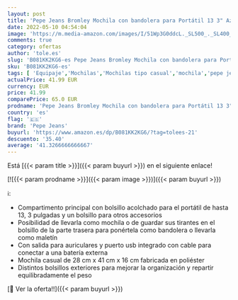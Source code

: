 ```yaml
---
layout: post
title: 'Pepe Jeans Bromley Mochila con bandolera para Portátil 13 3" Azul 28x41x16 cms Poliéster 1.84L'
date: 2022-05-10 04:54:04
image: 'https://m.media-amazon.com/images/I/51Wp3G0ddcL._SL500_._SL400_.jpg'
comments: true
category: ofertas
author: 'tole.es'
slug: 'B081KK2KG6-es Pepe Jeans Bromley Mochila con bandolera para Portátil 13...'
sku: 'B081KK2KG6-es'
tags: [ 'Equipaje','Mochilas','Mochilas tipo casual','mochila','pepe jeans','🇪🇸', ]
actualPrice: 41.99 EUR
currency: EUR
price: 41.99
comparePrice: 65.0 EUR
prodname: 'Pepe Jeans Bromley Mochila con bandolera para Portátil 13 3" Azul 28x41x16 cms Poliéster 1.84L'
country: 'es'
flag: '🇪🇸'
brand: 'Pepe Jeans'
buyurl: 'https://www.amazon.es/dp/B081KK2KG6/?tag=tolees-21'
descuento: '35.40'
average: '41.3266666666667'
---
```


Está [{{< param title >}}]({{< param buyurl >}}) en el siguiente enlace!

[![{{< param prodname >}}]({{< param image >}})]({{< param buyurl >}})

ℹ️:

- Compartimento principal con bolsillo acolchado para el portátil de hasta 13, 3 pulgadas y un bolsillo para otros accesorios
- Posibilidad de llevarla como mochila o de guardar sus tirantes en el bolsillo de la parte trasera para ponértela como bandolera o llevarla como maletín
- Con salida para auriculares y puerto usb integrado con cable para conectar a una batería externa
- Mochila casual de 28 cm x 41 cm x 16 cm fabricada en poliéster
- Distintos bolsillos exteriores para mejorar la organización y repartir equilibradamente el peso

[🛒 Ver la oferta!!]({{< param buyurl >}})
